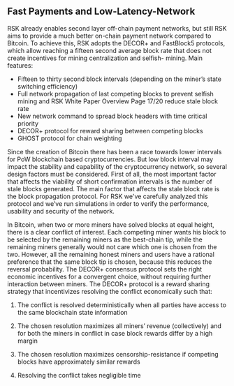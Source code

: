 ## Fast Payments and Low-Latency-Network

RSK already enables second layer off-chain payment networks, but still RSK aims to provide a much better on-chain payment network compared to Bitcoin. To achieve this, RSK adopts the DECOR+ and FastBlock5 protocols, which allow reaching a fifteen second average block rate that does not create incentives for mining centralization and selfish- mining.
Main features:
* Fifteen to thirty second block intervals (depending on the miner’s state switching efficiency)
* Full network propagation of last competing blocks to prevent selfish mining and
RSK White Paper Overview Page 17/20
 reduce stale block rate
* New network command to spread block headers with time critical priority
* DECOR+ protocol for reward sharing between competing blocks
* GHOST protocol for chain weighting


Since the creation of Bitcoin there has been a race towards lower intervals for PoW blockchain based cryptocurrencies. But low block interval may impact the stability and capability of the cryptocurrency network, so several design factors must be considered. First of all, the most important factor that affects the viability of short confirmation intervals is the number of stale blocks generated. The main factor that affects the stale block rate is the block propagation protocol. For RSK we've carefully analyzed this protocol and we’ve run simulations in order to verify the performance, usability and security of the network.



In Bitcoin, when two or more miners have solved blocks at equal height, there is a clear conflict of interest. Each competing miner wants his block to be selected by the remaining miners as the best-chain tip, while the remaining miners generally would not care which one is chosen from the two. However, all the remaining honest miners and users have a rational preference that the same block tip is chosen, because this reduces the reversal probability. The DECOR+ consensus protocol sets the right economic incentives for a convergent choice, without requiring further interaction between miners. The DECOR+ protocol is a reward sharing strategy that incentivizes resolving the conflict economically such that:


1. The conflict is resolved deterministically when all parties have access to the same blockchain state information

2. The chosen resolution maximizes all miners’ revenue (collectively) and for both the miners in conflict in case block rewards differ by a high margin

3. The chosen resolution maximizes censorship-resistance if competing blocks have approximately similar rewards

4. Resolving the conflict takes negligible time


